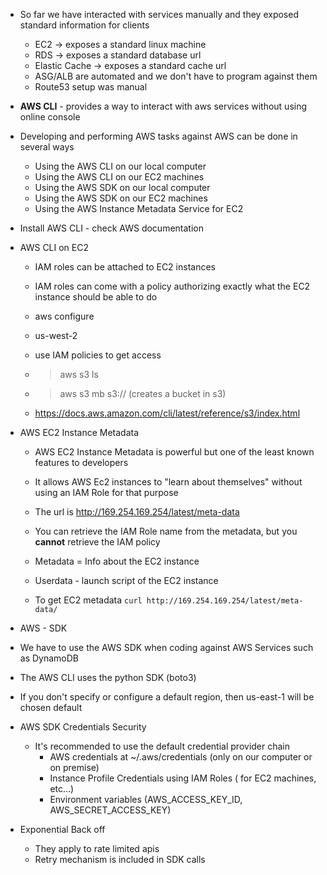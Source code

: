 * So far we have interacted with services manually and they exposed standard information for clients
    * EC2 -> exposes a standard linux machine 
    * RDS -> exposes a standard database url
    * Elastic Cache -> exposes a standard cache url 
    * ASG/ALB are automated and we don't have to program against them 
    * Route53 setup was manual
    
* **AWS CLI** - provides a way to interact with aws services without using online console

* Developing and performing AWS tasks against AWS can be done in several ways 
    * Using the AWS CLI on our local computer
    * Using the AWS CLI on our EC2 machines
    * Using the AWS SDK on our local computer
    * Using the AWS SDK on our EC2 machines
    * Using the AWS Instance Metadata Service for EC2
               
* Install AWS CLI - check AWS documentation             

* AWS CLI on EC2 
    * IAM roles can be attached to EC2 instances
    * IAM roles can come with a policy authorizing exactly what the EC2 instance should be able to do 
    
    
    * aws configure
    * us-west-2
    * use IAM policies to get access 
    * > aws s3 ls
    * > aws s3 mb s3://<bucket-name> (creates a bucket in s3)
    
    * https://docs.aws.amazon.com/cli/latest/reference/s3/index.html
    
    
    
* AWS EC2 Instance Metadata
  * AWS EC2 Instance Metadata is powerful but one of the least known features to developers 
  * It allows AWS Ec2 instances to "learn about themselves" without using an IAM Role for that purpose 
  * The url is http://169.254.169.254/latest/meta-data
  * You can retrieve the IAM Role name from the metadata, but you **cannot** retrieve the IAM policy 
  * Metadata = Info about the EC2 instance 
  * Userdata - launch script of the EC2 instance
  
  
  * To get EC2 metadata `curl http://169.254.169.254/latest/meta-data/ ` 
  


* AWS - SDK 
 * We have to use the AWS SDK when coding against AWS Services such as DynamoDB
 * The AWS CLI uses the python SDK (boto3)
 * If you don't specify or configure a default region, then us-east-1 will be chosen default 
 
 * AWS SDK Credentials Security 
    * It's recommended to use the default credential provider chain 
        * AWS credentials at ~/.aws/credentials (only on our computer or on premise)
        * Instance Profile Credentials using IAM Roles ( for EC2 machines, etc...)
        * Environment variables (AWS_ACCESS_KEY_ID, AWS_SECRET_ACCESS_KEY)
        
 * Exponential Back off
   * They apply to rate limited apis
   * Retry mechanism is included in SDK calls 
   